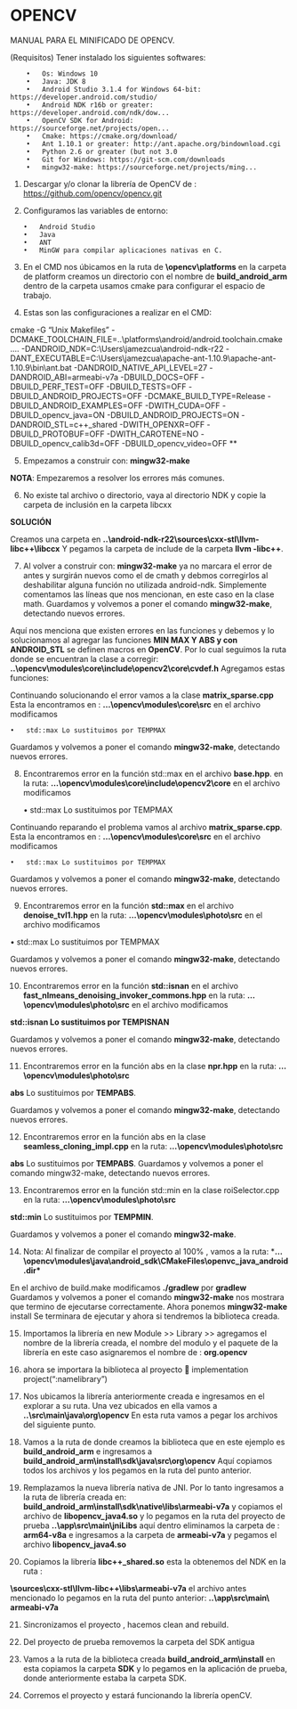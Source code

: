 # OPENCV
MANUAL PARA EL MINIFICADO DE OPENCV.


(Requisitos) Tener instalado los siguientes softwares:

        •	Os: Windows 10
        •	Java: JDK 8
        •	Android Studio 3.1.4 for Windows 64-bit: https://developer.android.com/studio/
        •	Android NDK r16b or greater: https://developer.android.com/ndk/dow...
        •	OpenCV SDK for Android: https://sourceforge.net/projects/open...
        •	Cmake: https://cmake.org/download/
        •	Ant 1.10.1 or greater: http://ant.apache.org/bindownload.cgi
        •	Python 2.6 or greater (but not 3.0
        •	Git for Windows: https://git-scm.com/downloads
        •	mingw32-make: https://sourceforge.net/projects/ming...


1.	Descargar y/o clonar la librería de OpenCV de : https://github.com/opencv/opencv.git
2.	Configuramos las variables de entorno:

        •	Android Studio
        •	Java
        •	ANT
        •	MinGW para compilar aplicaciones nativas en C.

3.	En el CMD  nos úbicamos en la ruta de  **\opencv\platforms** en la carpeta de platform creamos un directorio con el nombre de **build_android_arm** dentro de la carpeta usamos  cmake para configurar el espacio de trabajo.

4.	Estas son las configuraciones a realizar en el CMD:


cmake -G “Unix Makefiles”
-DCMAKE_TOOLCHAIN_FILE=..\platforms\android/android.toolchain.cmake  ..\..
-DANDROID_NDK=C:\Users\jamezcua\android-ndk-r22
-DANT_EXECUTABLE=C:\Users\jamezcua\apache-ant-1.10.9\apache-ant-1.10.9\bin\ant.bat
-DANDROID_NATIVE_API_LEVEL=27
-DANDROID_ABI=armeabi-v7a
-DBUILD_DOCS=OFF
-DBUILD_PERF_TEST=OFF
-DBUILD_TESTS=OFF
-DBUILD_ANDROID_PROJECTS=OFF
-DCMAKE_BUILD_TYPE=Release
-DBUILD_ANDROID_EXAMPLES=OFF
-DWITH_CUDA=OFF
-DBUILD_opencv_java=ON
-DBUILD_ANDROID_PROJECTS=ON
-DANDROID_STL=c++_shared
-DWITH_OPENXR=OFF
-DBUILD_PROTOBUF=OFF
-DWITH_CAROTENE=NO
-DBUILD_opencv_calib3d=OFF
-DBUILD_opencv_video=OFF **

5.	Empezamos a construir con: **mingw32-make**

**NOTA**: Empezaremos a  resolver los errores más comunes.

6.	No existe tal archivo o directorio, vaya al directorio NDK y copie la carpeta de inclusión en la carpeta libcxx

**SOLUCIÓN**

Creamos una carpeta en  **..\android-ndk-r22\sources\cxx-stl\llvm-libc++\libccx**
Y pegamos la carpeta de include de la carpeta **llvm -libc++**.

7.	Al volver a construir con: **mingw32-make** ya no marcara el error de antes y surgirán nuevos como el de cmath  y debmos corregirlos al deshabilitar alguna función no utilizada android-ndk.
Simplemente comentamos las líneas que nos mencionan, en este caso en la clase math.
Guardamos y volvemos a poner el comando **mingw32-make**, detectando nuevos errores.


Aquí nos menciona que existen errores en las funciones y debemos y lo solucionamos al agregar las funciones **MIN MAX Y ABS y con ANDROID_STL** se definen macros en **OpenCV**.
Por lo cual seguimos la ruta donde se encuentran la clase a corregir:
**..\opencv\modules\core\include\opencv2\core\cvdef.h**
Agregamos estas funciones:

Continuando solucionando el error vamos a la clase **matrix_sparse.cpp** Esta la encontramos en : **...\opencv\modules\core\src** en el archivo modificamos

    •	std::max Lo sustituimos por TEMPMAX

Guardamos y volvemos a poner el comando **mingw32-make**, detectando nuevos errores.

8.	Encontraremos error en la función std::max  en el archivo  **base.hpp**. en la ruta: **…\opencv\modules\core\include\opencv2\core** en el archivo modificamos

    •	std::max Lo sustituimos por TEMPMAX

Continuando reparando el problema vamos al archivo  **matrix_sparse.cpp**. Esta la encontramos en : **...\opencv\modules\core\src** en el archivo modificamos

    •	std::max Lo sustituimos por TEMPMAX

Guardamos y volvemos a poner el comando **mingw32-make**, detectando nuevos errores.

9.	Encontraremos error en la función **std::max** en el archivo  **denoise_tvl1.hpp** en la ruta: **…\opencv\modules\photo\src** en el archivo modificamos

   •    std::max Lo sustituimos por TEMPMAX

Guardamos y volvemos a poner el comando **mingw32-make**, detectando nuevos errores.

10.	Encontraremos error en la función **std::isnan** en el archivo **fast_nlmeans_denoising_invoker_commons.hpp**  en la ruta: **…\opencv\modules\photo\src** en el archivo modificamos

**std::isnan Lo sustituimos por TEMPISNAN**

Guardamos y volvemos a poner el comando **mingw32-make**, detectando nuevos errores.

11.	Encontraremos error en la función abs en la clase **npr.hpp** en la ruta: **…\opencv\modules\photo\src**

**abs** Lo sustituimos por **TEMPABS**.

Guardamos y volvemos a poner el comando **mingw32-make**, detectando nuevos errores.

12.	Encontraremos error en la función abs en la clase **seamless_cloning_impl.cpp** en la ruta: **…\opencv\modules\photo\src**

**abs** Lo sustituimos por **TEMPABS**.
Guardamos y volvemos a poner el comando mingw32-make, detectando nuevos errores.

13.	Encontraremos error en la función std::min en la clase roiSelector.cpp en la ruta: **…\opencv\modules\photo\src**

**std::min** Lo sustituimos por **TEMPMIN**.

Guardamos y volvemos a poner el comando **mingw32-make**.

14.	Nota: Al finalizar de compilar el proyecto al 100% , vamos a la ruta: ***…\opencv\modules\java\android_sdk\CMakeFiles\openvc_java_android.dir\***

En el archivo de build.make  modificamos  **./gradlew**  por  **gradlew**
Guardamos y volvemos a poner el comando **mingw32-make**   nos mostrara que termino de ejecutarse correctamente. Ahora ponemos  **mingw32-make** install
Se terminara de ejecutar y ahora si tendremos la biblioteca creada.

15.	Importamos la librería   en new Module >> Library >> agregamos el nombre de la librería creada, el nombre del modulo y el paquete de la librería en este caso asignaremos el nombre de : **org.opencv**

16.	ahora se importara la biblioteca al proyecto  implementation project(“:namelibrary”)

17.	Nos ubicamos la librería anteriormente creada e ingresamos en el explorar a su ruta.
Una vez ubicados en ella vamos a  **..\src\main\java\org\opencv**
En esta ruta vamos a pegar los archivos del siguiente punto.

18.	Vamos a la ruta de donde creamos la biblioteca que en este ejemplo es **build_android_arm** e ingresamos a **build_android_arm\install\sdk\java\src\org\opencv**
Aquí copiamos todos los archivos y los pegamos en la ruta del punto anterior.

19.	Remplazamos la nueva librería nativa de JNI. Por lo tanto ingresamos a la ruta de librería creada en: **build_android_arm\install\sdk\native\libs\armeabi-v7a**  y copiamos el archivo de **libopencv_java4.so**  y lo pegamos en  la ruta del proyecto de prueba  **..\app\src\main\jniLibs**  aquí dentro eliminamos la carpeta de : **arm64-v8a**  e ingresamos a la carpeta de **armeabi-v7a**  y pegamos el archivo **libopencv_java4.so**

20.	Copiamos la librería  **libc++_shared.so** esta la obtenemos del NDK en la ruta :

**\sources\cxx-stl\llvm-libc++\libs\armeabi-v7a**  el archivo antes mencionado lo pegamos en la ruta del punto anterior: **..\app\src\main\ armeabi-v7a**

21.	Sincronizamos el proyecto , hacemos clean and rebuild.

22.	Del proyecto de prueba removemos la carpeta del SDK antigua

23.	Vamos a la ruta de la biblioteca creada **build_android_arm\install**  en esta copiamos la carpeta **SDK**  y lo pegamos en la aplicación de prueba, donde anteriormente estaba la carpeta SDK.

24.	Corremos el proyecto y estará funcionando la librería openCV.

